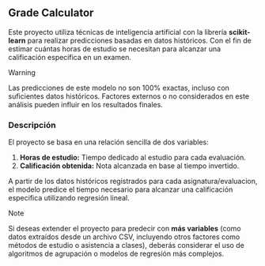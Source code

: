 
## Grade Calculator
Este proyecto utiliza técnicas de inteligencia artificial con la librería **scikit-learn** para realizar predicciones basadas en datos históricos. Con el fin de estimar cuántas horas de estudio se necesitan para alcanzar una calificación específica en un examen.

> [!WARNING]
> Las predicciones de este modelo no son 100% exactas, incluso con suficientes datos históricos. Factores externos o no considerados en este análisis pueden influir en los resultados finales.

### Descripción
El proyecto se basa en una relación sencilla de dos variables:  
1. **Horas de estudio:** Tiempo dedicado al estudio para cada evaluación.  
2. **Calificación obtenida:** Nota alcanzada en base al tiempo invertido.

A partir de los datos históricos registrados para cada asignatura/evaluacion, el modelo predice el tiempo necesario para alcanzar una calificación especifica utilizando regresión lineal.

> [!NOTE]
> Si deseas extender el proyecto para predecir con **más variables** (como datos extraídos desde un archivo CSV, incluyendo otros factores como métodos de estudio o asistencia a clases), deberás considerar el uso de algoritmos de agrupación o modelos de regresión más complejos.
